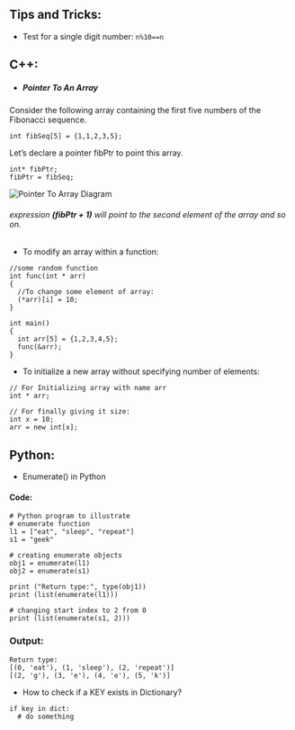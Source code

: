 ## Tips and Tricks:
- Test for a single digit number: `n%10==n`

## C++:
- ##### Pointer To An Array
Consider the following array containing the first five numbers of the Fibonacci sequence.
```
int fibSeq[5] = {1,1,2,3,5};
```
Let’s declare a pointer fibPtr to point this array.
```
int* fibPtr;
fibPtr = fibSeq;
```
![Pointer To Array Diagram](https://www.softwaretestinghelp.com/wp-content/qa/uploads/2019/04/Pointer-to-an-array.png)
###### expression **(fibPtr + 1)** will point to the second element of the array and so on.

- To modify an array within a function:
```
//some random function
int func(int * arr)
{
  //To change some element of array:
  (*arr)[i] = 10;
}
```
```
int main()
{
  int arr[5] = {1,2,3,4,5};
  func(&arr);
}
```

- To initialize a new array without specifying number of elements:
```
// For Initializing array with name arr
int * arr;
```
```
// For finally giving it size:
int x = 10;
arr = new int[x];
```
## Python:
- Enumerate() in Python

#### Code:
```
# Python program to illustrate
# enumerate function
l1 = ["eat", "sleep", "repeat"]
s1 = "geek"

# creating enumerate objects
obj1 = enumerate(l1)
obj2 = enumerate(s1)

print ("Return type:", type(obj1))
print (list(enumerate(l1)))

# changing start index to 2 from 0
print (list(enumerate(s1, 2)))
```

### Output:

```
Return type:
[(0, 'eat'), (1, 'sleep'), (2, 'repeat')]
[(2, 'g'), (3, 'e'), (4, 'e'), (5, 'k')]
```

- How to check if a KEY exists in Dictionary?

```
if key in dict:
  # do something
```
